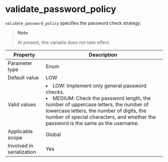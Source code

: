 validate_password_policy
=============================================
<!-- # docslug#/oceanbase-database/oceanbase-database/V4.0.0/validate_password_policy-1-2-3 -->
`validate_password_policy` specifies the password check strategy.

> **Note**
>
> At present, this variable does not take effect.

| **Property**              | **Description** |
|---------------------------|----------------------------------------------------------------------------------------------------------------------------------------------------------------------------|
| Parameter type            | Enum |
| Default value             | LOW |
| Valid values              | <li> LOW: Implement only general password checks.   <li> MEDIUM: Check the password length, the number of uppercase letters, the number of lowercase letters, the number of digits, the number of special characters, and whether the password is the same as the username. |
| Applicable scope          | Global |
| Involved in serialization | Yes |

